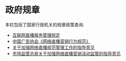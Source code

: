 # 政府规章

本栏包括了国家行政机关的规章政策查询.

- [互联网直播服务管理规定](/zfgz/互联网直播服务管理规定.md)
- [中国广告协会《网络直播营销行为规范》](/zfgz/中国广告协会《网络直播营销行为规范》.md)
- [关于加强网络直播规范管理工作的指导意见](/zfgz/关于加强网络直播规范管理工作的指导意见.md)
- [市场监管总局关于加强网络直播营销活动监管的指导意见](/zfgz/市场监管总局关于加强网络直播营销活动监管的指导意见.md)